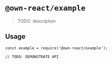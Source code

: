 # `@own-react/example`

> TODO: description

## Usage

```
const example = require('@own-react/example');

// TODO: DEMONSTRATE API
```
